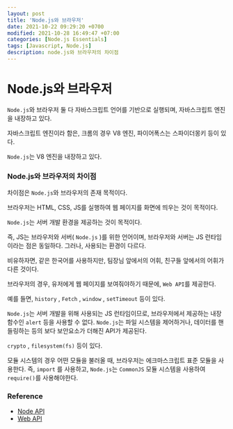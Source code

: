 ```yaml
---
layout: post
title: 'Node.js와 브라우저'
date: 2021-10-22 09:29:20 +0700
modified: 2021-10-28 16:49:47 +07:00
categories: [Node.js Essentials]
tags: [Javascript, Node.js]
description: node.js와 브라우저의 차이점
---
```


# Node.js와 브라우저

`Node.js`와 브라우저 둘 다 자바스크립트 언어를 기반으로 실행되며, 자바스크립트 엔진을 내장하고 있다.

자바스크립트 엔진이라 함은, 크롬의 경우 V8 엔진, 파이어폭스는 스파이더몽키 등이 있다.

`Node.js`는 V8 엔진을 내장하고 있다.

### Node.js와 브라우저의 차이점

차이점은 `Node.js`와 브라우저의 존재 목적이다.

브라우저는 HTML, CSS, JS를 실행하여 웹 페이지를 화면에 띄우는 것이 목적이다.

`Node.js`는 서버 개발 환경을 제공하는 것이 목적이다.

즉, JS는 브라우저와 서버( `Node.js` )를 위한 언어이며, 브라우저와 서버는 JS 런타임이라는 점은 동일하다. 그러나, 사용되는 환경이 다르다.

비유하자면, 같은 한국어를 사용하지만, 팀장님 앞에서의 어휘, 친구들 앞에서의 어휘가 다른 것이다.

브라우저의 경우, 유저에게 웹 페이지를 보여줘야하기 때문에, `Web API`를 제공한다.

예를 들면, `history` , `Fetch` , `window` , `setTimeout` 등이 있다.

`Node.js`는 서버 개발을 위해 사용되는 JS 런타임이므로, 브라우저에서 제공하는 내장함수인 `alert` 등을 사용할 수 없다. `Node.js`는 파일 시스템을 제어하거나, 데이터를 핸들링하는 등의 보다 보안요소가 더해진 API가 제공된다.

`crypto` , `filesystem(fs)` 등이 있다.

모듈 시스템의 경우 어떤 모듈을 불러올 때, 브라우저는 에크마스크립트 표준 모듈을 사용한다. 즉, `import` 를 사용하고, `Node.js`는 `CommonJS` 모듈 시스템을 사용하여 `require()`를 사용해야한다.

### Reference

- <a href="https://nodejs.org/docs/latest/api/" target="_blank" rel="noopener">Node API</a>
- <a href="https://developer.mozilla.org/ko/docs/Web/API" target="_blank" rel="noopener">Web API</a>
